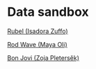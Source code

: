 # Data sandbox

[Rubel (Isadora Zuffo)](/files/IsadoraZuffo.html)

[Rod Wave (Maya Oli)](files/MayaOli.html)

[Bon Jovi (Zoja Pletersěk)](files/bon_jovi.html)
